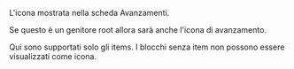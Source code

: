 L'icona mostrata nella scheda Avanzamenti.

Se questo è un genitore root allora sarà anche l'icona di avanzamento.

Qui sono supportati solo gli items. I blocchi senza item non possono essere visualizzati come icona.
